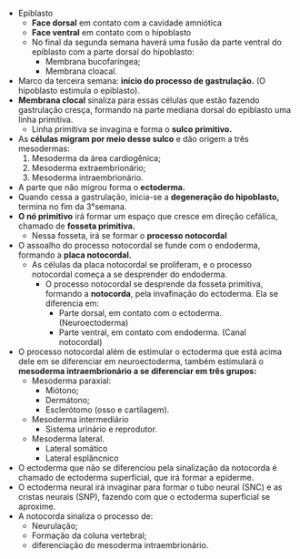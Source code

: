 * Epiblasto
	* **Face dorsal** em contato com a cavidade amniótica
	* **Face ventral** em contato com o hipoblasto
	* No final da segunda semana haverá uma fusão da parte ventral do epiblasto com a parte dorsal do hipoblasto:
		* Membrana bucofaríngea; 
		* Membrana cloacal. 
* Marco da terceira semana: **início do processo de gastrulação.** (O hipoblasto estimula o epiblasto).
* **Membrana clocal** sinaliza para essas células que estão fazendo gastrulação cresça, formando na parte mediana dorsal do epiblasto uma linha primitiva. 
	* Linha primitiva se invagina e forma o **sulco primitivo.** 
* As **células migram por meio desse sulco** e dão origem a três mesodermas: 
	1. Mesoderma da área cardiogênica; 
	2. Mesoderma extraembrionário; 
	3. Mesoderma intraembrionário.
* A parte que não migrou forma o **ectoderma.**
* Quando cessa a gastrulação, inicia-se a **degeneração do hipoblasto,** termina no fim da 3°semana. 
* **O nó primitivo** irá formar um espaço que cresce em direção cefálica, chamado de **fosseta primitiva.** 
	* Nessa fosseta, irá se formar o **processo notocordal**
* O assoalho do processo notocordal se funde com o endoderma, formando a **placa notocordal.** 
	* As células da placa notocordal se proliferam, e o processo notocordal começa a se desprender do endoderma. 
		* O processo notocordal se desprende da fosseta primitiva, formando a **notocorda**, pela invafinação do ectoderma. Ela se diferencia em: 
			* Parte dorsal, em contato com o ectoderma. (Neuroectoderma)
			* Parte ventral, em contato com endoderma. (Canal notocordal)
* O processo notocordal além de estimular o ectoderma que está acima dele em se diferenciar em neuroectoderma, também estimulará o **mesoderma intraembrionário a se diferenciar em três grupos:** 
	* Mesoderma paraxial: 
		* Miótono; 
		* Dermátono; 
		* Esclerótomo (osso e cartilagem). 
	* Mesoderma intermediário
		* Sistema urinário e reprodutor.
	* Mesoderma lateral.
		* Lateral somático
		* Lateral esplâncnico
* O ectoderma que não se diferenciou pela sinalização da notocorda é chamado de ectoderma superficial, que irá formar a epiderme. 
* O ectoderma neural irá invaginar para formar o tubo neural (SNC) e as cristas neurais (SNP), fazendo com que o ectoderma superficial se aproxime.
* A notocorda sinaliza o processo de:
	* Neurulação;
	* Formação da coluna vertebral; 
	* diferenciação do mesoderma intraembrionário.